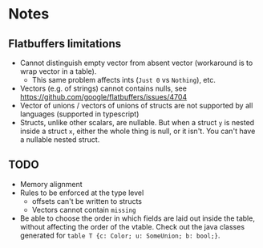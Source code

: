 # Notes

## Flatbuffers limitations

* Cannot distinguish empty vector from absent vector (workaround is to wrap vector in a table).
  * This same problem affects ints (`Just 0` vs `Nothing`), etc.
* Vectors (e.g. of strings) cannot contains nulls, see <https://github.com/google/flatbuffers/issues/4704>
* Vector of unions / vectors of unions of structs are not supported by all languages (supported in typescript)
* Structs, unlike other scalars, are nullable. But when a struct `y` is nested inside a struct `x`, either the whole thing is null, or it isn't. You can't have a nullable nested struct.

## TODO

* Memory alignment
* Rules to be enforced at the type level
  * offsets can't be written to structs
  * Vectors cannot contain `missing`
* Be able to choose the order in which fields are laid out inside the table, without affecting the order of the vtable. Check out the java classes generated for `table T {c: Color; u: SomeUnion; b: bool;}`.
